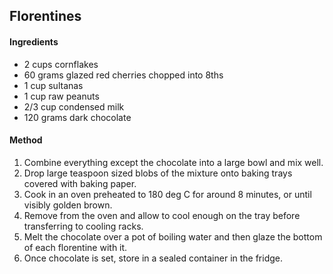 ## Florentines

#### Ingredients

* 2 cups cornflakes
* 60 grams glazed red cherries chopped into 8ths
* 1 cup sultanas
* 1 cup raw peanuts
* 2/3 cup condensed milk
* 120 grams dark chocolate

#### Method

1. Combine everything except the chocolate into a large bowl and mix well.
1. Drop large teaspoon sized blobs of the mixture onto baking trays covered with baking paper.
1. Cook in an oven preheated to 180 deg C for around 8 minutes, or until visibly golden brown.
1. Remove from the oven and allow to cool enough on the tray before transferring to cooling racks.
1. Melt the chocolate over a pot of boiling water and then glaze the bottom of each florentine with it.
1. Once chocolate is set, store in a sealed container in the fridge.
